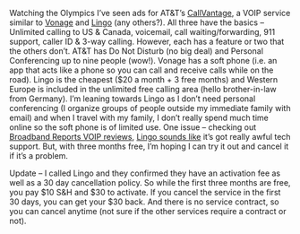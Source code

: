 Watching the Olympics I’ve seen ads for AT&T’s
[CallVantage](http://www.usa.att.com/callvantage/), a VOIP service
similar to [Vonage](http://www.vonage.com/) and
[Lingo](https://www.lingo.com/guWeb/) (any others?). All three have the
basics – Unlimited calling to US & Canada, voicemail, call
waiting/forwarding, 911 support, caller ID & 3-way calling. However,
each has a feature or two that the others don’t. AT&T has Do Not Disturb
(no big deal) and Personal Conferencing up to nine people (wow!). Vonage
has a soft phone (i.e. an app that acts like a phone so you can call and
receive calls while on the road). Lingo is the cheapest (\$20 a month +
3 free months) and Western Europe is included in the unlimited free
calling area (hello brother-in-law from Germany). I’m leaning towards
Lingo as I don’t need personal conferencing (I organize groups of people
outside my immediate family with email) and when I travel with my
family, I don’t really spend much time online so the soft phone is of
limited use. One issue – checking out [Broadband Reports VOIP
reviews](http://www.broadbandreports.com/isplist?t=voip), [Lingo sounds
like](http://www.broadbandreports.com/reviews/2475) it’s got really
awful tech support. But, with three months free, I’m hoping I can try it
out and cancel it if it’s a problem.

Update – I called Lingo and they confirmed they have an activation fee
as well as a 30 day cancellation policy. So while the first three months
are free, you pay \$10 S&H and \$30 to activate. If you cancel the
service in the first 30 days, you can get your \$30 back. And there is
no service contract, so you can cancel anytime (not sure if the other
services require a contract or not).
